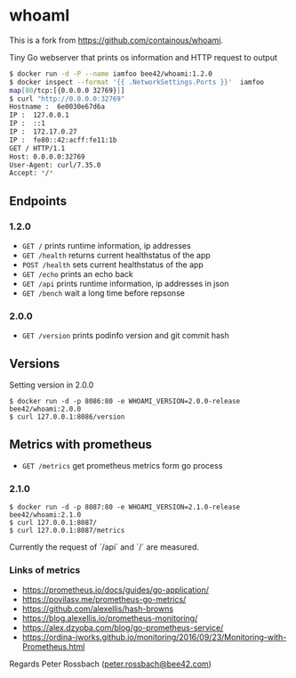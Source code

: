 # whoamI

This is a fork from https://github.com/containous/whoami.

Tiny Go webserver that prints os information and HTTP request to output

```sh
$ docker run -d -P --name iamfoo bee42/whoami:1.2.0
$ docker inspect --format '{{ .NetworkSettings.Ports }}'  iamfoo
map[80/tcp:[{0.0.0.0 32769}]]
$ curl "http://0.0.0.0:32769"
Hostname :  6e0030e67d6a
IP :  127.0.0.1
IP :  ::1
IP :  172.17.0.27
IP :  fe80::42:acff:fe11:1b
GET / HTTP/1.1
Host: 0.0.0.0:32769
User-Agent: curl/7.35.0
Accept: */*
```

## Endpoints

### 1.2.0

* `GET /` prints runtime information, ip addresses
* `GET /health` returns current healthstatus of the app
* `POST /health` sets current healthstatus of the app
* `GET /echo` prints an echo back
* `GET /api` prints runtime information, ip addresses in json
* `GET /bench` wait a long time before repsonse

### 2.0.0

* `GET /version` prints podinfo version and git commit hash

## Versions

Setting version in 2.0.0

```
$ docker run -d -p 8086:80 -e WHOAMI_VERSION=2.0.0-release bee42/whoami:2.0.0
$ curl 127.0.0.1:8086/version
```

## Metrics with prometheus

* `GET /metrics` get prometheus metrics form go process

### 2.1.0

```
$ docker run -d -p 8087:80 -e WHOAMI_VERSION=2.1.0-release bee42/whoami:2.1.0
$ curl 127.0.0.1:8087/
$ curl 127.0.0.1:8087/metrics
```

Currently the request of ´/api´ and ´/´ are measured.

### Links of metrics

* https://prometheus.io/docs/guides/go-application/
* https://povilasv.me/prometheus-go-metrics/
* https://github.com/alexellis/hash-browns
* https://blog.alexellis.io/prometheus-monitoring/
* https://alex.dzyoba.com/blog/go-prometheus-service/
* https://ordina-jworks.github.io/monitoring/2016/09/23/Monitoring-with-Prometheus.html

Regards
Peter Rossbach (peter.rossbach@bee42.com)